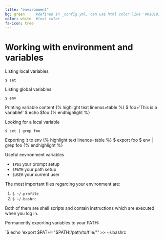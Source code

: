 ```yaml
---
title: "environment"
bg: green     #defined in _config.yml, can use html color like '#010101'
color: white  #text color
fa-icon: tree
---
```


# Working with environment and variables

Listing local variables

`$ set`

Listing global variables

`$ env`

Printing variable content
{% highlight text linenos=table %}
$ foo='This is a variable!'
$ echo $foo
{% endhighlight %}

Looking for a local variable

`$ set | grep foo`

Exporting it to env
{% highlight text linenos=table %}
$ export foo
$ env | grep foo
{% endhighlight %}

Useful environment variables

- `$PS1` your prompt setup
- `$PATH` your path setup 
- `$USER` your current user

The most important files regarding your environment are:

1. `$ ~/.profile`
2. `$ ~/.bashrc`

Both of them are shell scripts and contain instructions which are executed when you log in.

Permanently exporting variables to your PATH: 

`$ echo 'export $PATH="$PATH:/path/to/file/"' >> ~/.bashrc